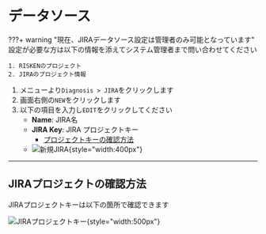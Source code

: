 # データソース

???+ warning "現在、JIRAデータソース設定は管理者のみ可能となっています"
    設定が必要な方は以下の情報を添えてシステム管理者まで問い合わせてください

    1. RISKENのプロジェクト
    2. JIRAのプロジェクト情報


1. メニューより`Diagnosis > JIRA`をクリックします
2. 画面右側の`NEW`をクリックします
3. 以下の項目を入力し`EDIT`をクリックしてください
    - **Name**: JIRA名
    - **JIRA Key**: JIRA プロジェクトキー
        - [プロジェクトキーの確認方法](/diagnosis/jira_datasource/#jira)
    - ![新規JIRA](/img/diagnosis/jira_new.png){style="width:400px"}


---
## JIRAプロジェクトの確認方法

JIRAプロジェクトキーは以下の箇所で確認できます

![JIRAプロジェクトキー](/img/diagnosis/jira_project_key.png){style="width:500px"}
